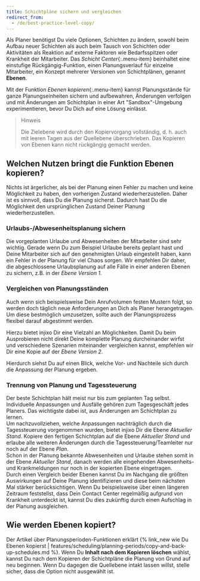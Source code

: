 ```yaml
---
title: Schichtpläne sichern und vergleichen
redirect_from:
  - /de/best-practice-level-copy/
---
```


Als Planer benötigst Du viele Optionen, Schichten zu ändern, sowohl beim Aufbau neuer Schichten als auch beim Tausch von Schichten oder Aktivitäten als Reaktion auf externe Faktoren wie Bedarfsspitzen oder Krankheit der Mitarbeiter. Das *Schicht Center*{:.menu-item} beinhaltet eine einstufige Rückgängig-Funktion, einen Planungsverlauf für einzelne Mitarbeiter, ein Konzept mehrerer Versionen von Schichtplänen, genannt **Ebenen**.

Mit der Funktion *Ebenen kopieren*{:.menu-item} kannst Planungsstände für ganze Planungseinheiten sichern und aufbewahren, Änderungen verfolgen und mit Änderungen am Schichtplan in einer Art "Sandbox"-Umgebung experimentieren, bevor Du Dich auf eine Lösung einlässt.

> Hinweis
>
> Die Zielebene wird durch den Kopiervorgang vollständig, d.&nbsp;h. auch mit leeren Tagen aus der Quellebene überschrieben. Das Kopieren von Ebenen kann nicht rückgängig gemacht werden.

## Welchen Nutzen bringt die Funktion Ebenen kopieren?

Nichts ist ärgerlicher, als bei der Planung einen Fehler zu machen und keine Möglichkeit zu haben, den vorherigen Zustand wiederherzustellen. Daher ist es sinnvoll, dass Du die Planung sicherst. Dadurch hast Du die Möglichkeit den ursprünglichen Zustand Deiner Planung wiederherzustellen.

### Urlaubs-/Abwesenheitsplanung sichern

Die vorgeplanten Urlaube und Abwesenheiten der Mitarbeiter sind sehr wichtig. Gerade wenn Du zum Beispiel Urlaube bereits geplant hast und Deine Mitarbeiter sich auf den genehmigten Urlaub eingestellt haben, kann ein Fehler in der Planung für viel Chaos sorgen.
Wir empfehlen Dir daher, die abgeschlossene Urlaubsplanung auf alle Fälle in einer anderen Ebenen zu sichern, z.B. in der *Ebene Version 1*.

### Vergleichen von Planungsständen

Auch wenn sich beispielsweise Dein Anrufvolumen festen Mustern folgt, so werden doch täglich neue Anforderungen an Dich als Planer herangetragen. Um diese bestmöglich umzusetzen, sollte auch der Planungsprozess flexibel darauf abgestimmt werden.

Hierzu bietet injixo Dir eine Vielzahl an Möglichkeiten. Damit Du beim Ausprobieren nicht direkt Deine komplette Planung durcheinander wirfst und verschiedene Szenarien miteinander vergleichen kannst, empfehlen wir Dir eine Kopie auf der *Ebene Version 2*.

Hierdurch siehst Du auf einen Blick, welche Vor- und Nachteile sich durch die Anpassung der Planung ergeben.

### Trennung von Planung und Tagessteuerung

Der beste Schichtplan hält meist nur bis zum geplanten Tag selbst. Individuelle Anpassungen und Ausfälle gehören zum Tagesgeschäft jedes Planers. Das wichtigste dabei ist, aus Änderungen am Schichtplan zu lernen.  
Um nachzuvollziehen, welche Anpassungen nachträglich durch die Tagessteuerung vorgenommen wurden, bietet injixo Dir die Ebene *Aktueller Stand*. Kopiere den fertigen Schichtplan auf die Ebene *Aktueller Stand* und erlaube alle weiteren Änderungen durch die Tagessteuerung/Teamleiter nur noch auf der Ebene *Plan*.  
Schon in der Planung bekannte Abwesenheiten und Urlaube stehen somit in der Ebene *Aktueller Stand*, danach werden alle eingehenden Abwesenheits- und Krankmeldungen nur noch in der kopierten Ebene eingetragen.  
Durch einen Vergleich beider Ebenen kannst Du im Nachgang die größten Auswirkungen auf Deine Planung identifizieren und diese beim nächsten Mal stärker berücksichtigen. Wenn Du beispielsweise über einen längeren Zeitraum feststellst, dass Dein Contact Center regelmäßig aufgrund von Krankheit unterdeckt ist, kannst Du dies zukünftig durch einen Aufschlag in der Planung ausgleichen.

## Wie werden Ebenen kopiert?

Der Artikel über Planungsperioden-Funktionen erklärt {% link_new wie Du Ebenen kopierst | features/scheduling/planning-periods/copy-and-back-up-schedules.md %}. Wenn Du **Inhalt nach dem Kopieren löschen** wählst, kannst Du nach dem Kopieren der Schichtpläne die Planung von Grund auf neu beginnen. Wenn Du dagegen die Quellebene intakt lassen willst, stelle sicher, dass die Option nicht ausgewählt ist.

